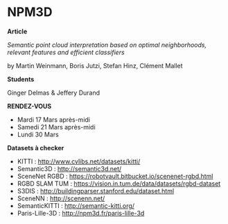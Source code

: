 # NPM3D

**Article**

*Semantic point cloud interpretation based on optimal neighborhoods, relevant features and efficient classifiers*

by Martin Weinmann, Boris Jutzi, Stefan Hinz, Clément Mallet

**Students**

Ginger Delmas & Jeffery Durand

**RENDEZ-VOUS**

- Mardi 17 Mars après-midi
- Samedi 21 Mars après-midi
- Lundi 30 Mars

**Datasets à checker**

- KITTI : http://www.cvlibs.net/datasets/kitti/
- Semantic3D : http://semantic3d.net/
- SceneNet RGBD : https://robotvault.bitbucket.io/scenenet-rgbd.html
- RGBD SLAM TUM : https://vision.in.tum.de/data/datasets/rgbd-dataset
- S3DIS : http://buildingparser.stanford.edu/dataset.html
- SceneNN : http://scenenn.net/
- SemanticKITTI : http://semantic-kitti.org/
- Paris-Lille-3D : http://npm3d.fr/paris-lille-3d
